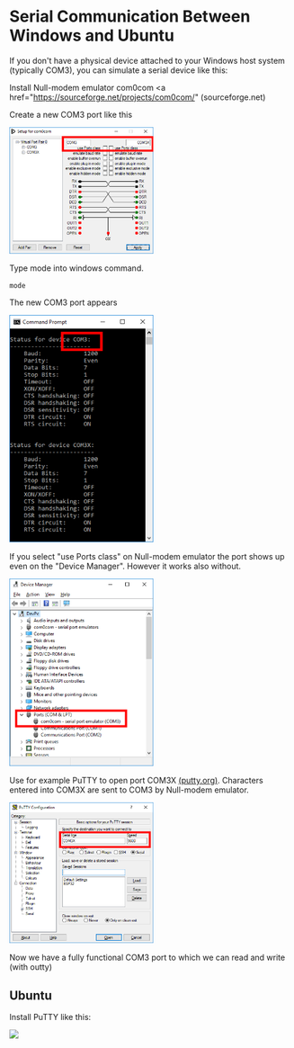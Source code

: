 # Serial Communication Between Windows and Ubuntu

If you don't have a physical device attached to your Windows host system (typically COM3), you can simulate a serial device like this:

Install Null-modem emulator com0com <a href="https://sourceforge.net/projects/com0com/" (sourceforge.net)</a>

Create a new COM3 port like this

<img src="Doc/com0com.png" width="256">

Type mode into windows command.

```
mode
```

The new COM3 port appears

<img src="Doc/com0comMode.png" width="256">

If you select "use Ports class" on Null-modem emulator the port shows up even on the "Device Manager". However it works also without.

<img src="Doc/com0comDeviceManager.png" width="256">

Use for example PuTTY to open port COM3X <a href="https://putty.org/">(putty.org)</a>. Characters entered into COM3X are sent to COM3 by Null-modem emulator.

<img src="Doc/com0comPuTTY.png" width="256">

Now we have a fully functional COM3 port to which we can read and write (with outty)

## Ubuntu

Install PuTTY like this:

<img src="Doc/com0cPuTTYInstall.png" width="256">
